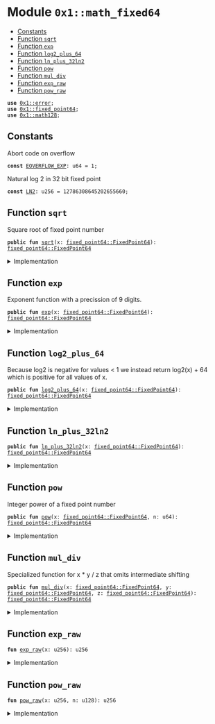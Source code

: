 
<a name="0x1_math_fixed64"></a>

# Module `0x1::math_fixed64`



-  [Constants](#@Constants_0)
-  [Function `sqrt`](#0x1_math_fixed64_sqrt)
-  [Function `exp`](#0x1_math_fixed64_exp)
-  [Function `log2_plus_64`](#0x1_math_fixed64_log2_plus_64)
-  [Function `ln_plus_32ln2`](#0x1_math_fixed64_ln_plus_32ln2)
-  [Function `pow`](#0x1_math_fixed64_pow)
-  [Function `mul_div`](#0x1_math_fixed64_mul_div)
-  [Function `exp_raw`](#0x1_math_fixed64_exp_raw)
-  [Function `pow_raw`](#0x1_math_fixed64_pow_raw)


<pre><code><b>use</b> <a href="../../move-stdlib/doc/error.md#0x1_error">0x1::error</a>;
<b>use</b> <a href="fixed_point64.md#0x1_fixed_point64">0x1::fixed_point64</a>;
<b>use</b> <a href="math128.md#0x1_math128">0x1::math128</a>;
</code></pre>



<a name="@Constants_0"></a>

## Constants


<a name="0x1_math_fixed64_EOVERFLOW_EXP"></a>

Abort code on overflow


<pre><code><b>const</b> <a href="math_fixed.md#0x1_math_fixed64_EOVERFLOW_EXP">EOVERFLOW_EXP</a>: u64 = 1;
</code></pre>



<a name="0x1_math_fixed64_LN2"></a>

Natural log 2 in 32 bit fixed point


<pre><code><b>const</b> <a href="math_fixed.md#0x1_math_fixed64_LN2">LN2</a>: u256 = 12786308645202655660;
</code></pre>



<a name="0x1_math_fixed64_sqrt"></a>

## Function `sqrt`

Square root of fixed point number


<pre><code><b>public</b> <b>fun</b> <a href="math_fixed.md#0x1_math_fixed64_sqrt">sqrt</a>(x: <a href="fixed_point64.md#0x1_fixed_point64_FixedPoint64">fixed_point64::FixedPoint64</a>): <a href="fixed_point64.md#0x1_fixed_point64_FixedPoint64">fixed_point64::FixedPoint64</a>
</code></pre>



<details>
<summary>Implementation</summary>


<pre><code><b>public</b> <b>fun</b> <a href="math_fixed.md#0x1_math_fixed64_sqrt">sqrt</a>(x: FixedPoint64): FixedPoint64 {
    <b>let</b> y = <a href="fixed_point64.md#0x1_fixed_point64_get_raw_value">fixed_point64::get_raw_value</a>(x);
    <b>let</b> z = (<a href="math128.md#0x1_math128_sqrt">math128::sqrt</a>(y) &lt;&lt; 32 <b>as</b> u256);
    z = (z + ((y <b>as</b> u256) &lt;&lt; 64) / z) &gt;&gt; 1;
    <a href="fixed_point64.md#0x1_fixed_point64_create_from_raw_value">fixed_point64::create_from_raw_value</a>((z <b>as</b> u128))
}
</code></pre>



</details>

<a name="0x1_math_fixed64_exp"></a>

## Function `exp`

Exponent function with a precission of 9 digits.


<pre><code><b>public</b> <b>fun</b> <a href="math_fixed.md#0x1_math_fixed64_exp">exp</a>(x: <a href="fixed_point64.md#0x1_fixed_point64_FixedPoint64">fixed_point64::FixedPoint64</a>): <a href="fixed_point64.md#0x1_fixed_point64_FixedPoint64">fixed_point64::FixedPoint64</a>
</code></pre>



<details>
<summary>Implementation</summary>


<pre><code><b>public</b> <b>fun</b> <a href="math_fixed.md#0x1_math_fixed64_exp">exp</a>(x: FixedPoint64): FixedPoint64 {
    <b>let</b> raw_value = (<a href="fixed_point64.md#0x1_fixed_point64_get_raw_value">fixed_point64::get_raw_value</a>(x) <b>as</b> u256);
    <a href="fixed_point64.md#0x1_fixed_point64_create_from_raw_value">fixed_point64::create_from_raw_value</a>((<a href="math_fixed.md#0x1_math_fixed64_exp_raw">exp_raw</a>(raw_value) <b>as</b> u128))
}
</code></pre>



</details>

<a name="0x1_math_fixed64_log2_plus_64"></a>

## Function `log2_plus_64`

Because log2 is negative for values < 1 we instead return log2(x) + 64 which
is positive for all values of x.


<pre><code><b>public</b> <b>fun</b> <a href="math_fixed.md#0x1_math_fixed64_log2_plus_64">log2_plus_64</a>(x: <a href="fixed_point64.md#0x1_fixed_point64_FixedPoint64">fixed_point64::FixedPoint64</a>): <a href="fixed_point64.md#0x1_fixed_point64_FixedPoint64">fixed_point64::FixedPoint64</a>
</code></pre>



<details>
<summary>Implementation</summary>


<pre><code><b>public</b> <b>fun</b> <a href="math_fixed.md#0x1_math_fixed64_log2_plus_64">log2_plus_64</a>(x: FixedPoint64): FixedPoint64 {
    <b>let</b> raw_value = (<a href="fixed_point64.md#0x1_fixed_point64_get_raw_value">fixed_point64::get_raw_value</a>(x) <b>as</b> u128);
    <a href="math128.md#0x1_math128_log2_64">math128::log2_64</a>(raw_value)
}
</code></pre>



</details>

<a name="0x1_math_fixed64_ln_plus_32ln2"></a>

## Function `ln_plus_32ln2`



<pre><code><b>public</b> <b>fun</b> <a href="math_fixed.md#0x1_math_fixed64_ln_plus_32ln2">ln_plus_32ln2</a>(x: <a href="fixed_point64.md#0x1_fixed_point64_FixedPoint64">fixed_point64::FixedPoint64</a>): <a href="fixed_point64.md#0x1_fixed_point64_FixedPoint64">fixed_point64::FixedPoint64</a>
</code></pre>



<details>
<summary>Implementation</summary>


<pre><code><b>public</b> <b>fun</b> <a href="math_fixed.md#0x1_math_fixed64_ln_plus_32ln2">ln_plus_32ln2</a>(x: FixedPoint64): FixedPoint64 {
    <b>let</b> raw_value = <a href="fixed_point64.md#0x1_fixed_point64_get_raw_value">fixed_point64::get_raw_value</a>(x);
    <b>let</b> x = (<a href="fixed_point64.md#0x1_fixed_point64_get_raw_value">fixed_point64::get_raw_value</a>(<a href="math128.md#0x1_math128_log2_64">math128::log2_64</a>(raw_value)) <b>as</b> u256);
    <a href="fixed_point64.md#0x1_fixed_point64_create_from_raw_value">fixed_point64::create_from_raw_value</a>(((x * <a href="math_fixed.md#0x1_math_fixed64_LN2">LN2</a>) &gt;&gt; 64 <b>as</b> u128))
}
</code></pre>



</details>

<a name="0x1_math_fixed64_pow"></a>

## Function `pow`

Integer power of a fixed point number


<pre><code><b>public</b> <b>fun</b> <a href="math_fixed.md#0x1_math_fixed64_pow">pow</a>(x: <a href="fixed_point64.md#0x1_fixed_point64_FixedPoint64">fixed_point64::FixedPoint64</a>, n: u64): <a href="fixed_point64.md#0x1_fixed_point64_FixedPoint64">fixed_point64::FixedPoint64</a>
</code></pre>



<details>
<summary>Implementation</summary>


<pre><code><b>public</b> <b>fun</b> <a href="math_fixed.md#0x1_math_fixed64_pow">pow</a>(x: FixedPoint64, n: u64): FixedPoint64 {
    <b>let</b> raw_value = (<a href="fixed_point64.md#0x1_fixed_point64_get_raw_value">fixed_point64::get_raw_value</a>(x) <b>as</b> u256);
    <a href="fixed_point64.md#0x1_fixed_point64_create_from_raw_value">fixed_point64::create_from_raw_value</a>((<a href="math_fixed.md#0x1_math_fixed64_pow_raw">pow_raw</a>(raw_value, (n <b>as</b> u128)) <b>as</b> u128))
}
</code></pre>



</details>

<a name="0x1_math_fixed64_mul_div"></a>

## Function `mul_div`

Specialized function for x * y / z that omits intermediate shifting


<pre><code><b>public</b> <b>fun</b> <a href="math_fixed.md#0x1_math_fixed64_mul_div">mul_div</a>(x: <a href="fixed_point64.md#0x1_fixed_point64_FixedPoint64">fixed_point64::FixedPoint64</a>, y: <a href="fixed_point64.md#0x1_fixed_point64_FixedPoint64">fixed_point64::FixedPoint64</a>, z: <a href="fixed_point64.md#0x1_fixed_point64_FixedPoint64">fixed_point64::FixedPoint64</a>): <a href="fixed_point64.md#0x1_fixed_point64_FixedPoint64">fixed_point64::FixedPoint64</a>
</code></pre>



<details>
<summary>Implementation</summary>


<pre><code><b>public</b> <b>fun</b> <a href="math_fixed.md#0x1_math_fixed64_mul_div">mul_div</a>(x: FixedPoint64, y: FixedPoint64, z: FixedPoint64): FixedPoint64 {
    <b>let</b> a = <a href="fixed_point64.md#0x1_fixed_point64_get_raw_value">fixed_point64::get_raw_value</a>(x);
    <b>let</b> b = <a href="fixed_point64.md#0x1_fixed_point64_get_raw_value">fixed_point64::get_raw_value</a>(y);
    <b>let</b> c = <a href="fixed_point64.md#0x1_fixed_point64_get_raw_value">fixed_point64::get_raw_value</a>(z);
    <a href="fixed_point64.md#0x1_fixed_point64_create_from_raw_value">fixed_point64::create_from_raw_value</a> (math128::mul_div(a, b, c))
}
</code></pre>



</details>

<a name="0x1_math_fixed64_exp_raw"></a>

## Function `exp_raw`



<pre><code><b>fun</b> <a href="math_fixed.md#0x1_math_fixed64_exp_raw">exp_raw</a>(x: u256): u256
</code></pre>



<details>
<summary>Implementation</summary>


<pre><code><b>fun</b> <a href="math_fixed.md#0x1_math_fixed64_exp_raw">exp_raw</a>(x: u256): u256 {
    // <a href="math_fixed.md#0x1_math_fixed64_exp">exp</a>(x / 2^32) = 2^(x / (2^32 * ln(2))) = 2^(floor(x / (2^32 * ln(2))) + frac(x / (2^32 * ln(2))))
    <b>let</b> shift_long = x / <a href="math_fixed.md#0x1_math_fixed64_LN2">LN2</a>;
    <b>assert</b>!(shift_long &lt;= 63, std::error::invalid_state(<a href="math_fixed.md#0x1_math_fixed64_EOVERFLOW_EXP">EOVERFLOW_EXP</a>));
    <b>let</b> shift = (shift_long <b>as</b> u8);
    <b>let</b> remainder = x % <a href="math_fixed.md#0x1_math_fixed64_LN2">LN2</a>;
    // At this point we want <b>to</b> calculate 2^(remainder / ln2) &lt;&lt; shift
    // ln2 = 580 * 22045359733108027
    <b>let</b> bigfactor = 22045359733108027;
    <b>let</b> exponent = remainder / bigfactor;
    <b>let</b> x = remainder % bigfactor;
    // 2^(remainder / ln2) = (2^(1/580))^exponent * <a href="math_fixed.md#0x1_math_fixed64_exp">exp</a>(x / 2^64)
    <b>let</b> roottwo = 18468802611690918839;  // fixed point representation of 2^(1/580)
    // This <b>has</b> an <a href="../../move-stdlib/doc/error.md#0x1_error">error</a> of 5000 / 4 10^9 roughly 6 digits of precission
    <b>let</b> power = <a href="math_fixed.md#0x1_math_fixed64_pow_raw">pow_raw</a>(roottwo, (exponent <b>as</b> u128));
    <b>let</b> eps_correction = 219333680610174738;
    power = power - ((power * eps_correction * exponent) &gt;&gt; 64);
    // x is fixed point number smaller than bigfactor/2^64 &lt; 0.0011 so we need only 5 tayler steps
    // <b>to</b> get the 15 digits of precission
    <b>let</b> taylor1 = (power * x) &gt;&gt; (64 - shift);
    <b>let</b> taylor2 = (taylor1 * x) &gt;&gt; 64;
    <b>let</b> taylor3 = (taylor2 * x) &gt;&gt; 64;
    <b>let</b> taylor4 = (taylor2 * x) &gt;&gt; 64;
    <b>let</b> taylor5 = (taylor2 * x) &gt;&gt; 64;
    (power &lt;&lt; shift) + taylor1 + taylor2 / 2 + taylor3 / 6 + taylor4 / 24 + taylor5 / 120
}
</code></pre>



</details>

<a name="0x1_math_fixed64_pow_raw"></a>

## Function `pow_raw`



<pre><code><b>fun</b> <a href="math_fixed.md#0x1_math_fixed64_pow_raw">pow_raw</a>(x: u256, n: u128): u256
</code></pre>



<details>
<summary>Implementation</summary>


<pre><code><b>fun</b> <a href="math_fixed.md#0x1_math_fixed64_pow_raw">pow_raw</a>(x: u256, n: u128): u256 {
    <b>let</b> res: u256 = 1 &lt;&lt; 64;
    <b>while</b> (n != 0) {
        <b>if</b> (n & 1 != 0) {
            res = (res * x) &gt;&gt; 64;
        };
        n = n &gt;&gt; 1;
        x = (x * x) &gt;&gt; 64;
    };
    res
}
</code></pre>



</details>


[move-book]: https://aptos.dev/guides/move-guides/book/SUMMARY
